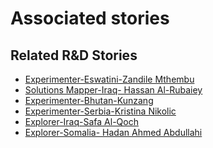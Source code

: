 # Associated stories

<!-- !!DO NOT REMOVE!! start autogenerated hyperlinks -->
## Related R&D Stories
- [Experimenter\-Eswatini\-Zandile Mthembu](/stories/?doc=Experimenter_SWZ)
- [Solutions Mapper\-Iraq\- Hassan Al\-Rubaiey](/stories/?doc=SolutionMappers_IRQ)
- [Experimenter\-Bhutan\-Kunzang](/stories/?doc=Experimenters_BTN)
- [Experimenter\-Serbia\-Kristina Nikolic](/stories/?doc=Experimenters_SRB)
- [Explorer\-Iraq\-Safa Al\-Qoch](/stories/?doc=Explorers_IRQ)
- [Explorer\-Somalia\- Hadan Ahmed Abdullahi](/stories/?doc=Explorers_SOM)
<!-- !!DO NOT REMOVE!! end autogenerated hyperlinks -->